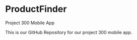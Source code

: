 # ProductFinder
Project 300 Mobile App

This is our GitHub Repository for our project 300 mobile app.
